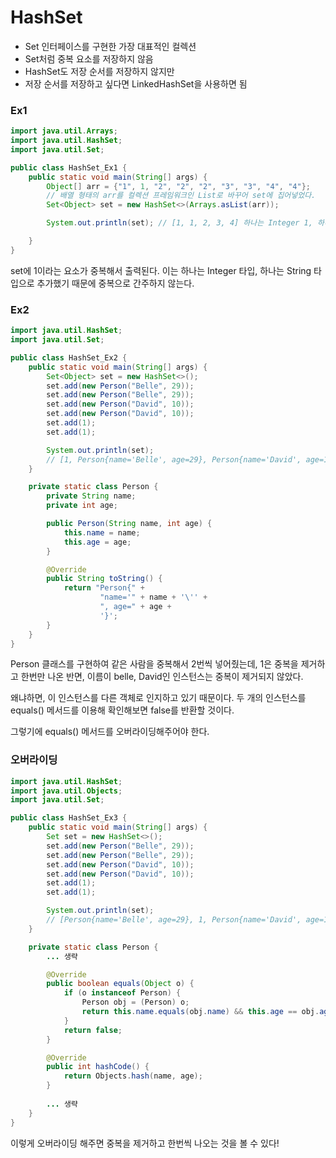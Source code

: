 # HashSet

- Set 인터페이스를 구현한 가장 대표적인 컬렉션
- Set처럼 중복 요소를 저장하지 않음
- HashSet도 저장 순서를 저장하지 않지만
- 저장 순서를 저장하고 싶다면 LinkedHashSet을 사용하면 됨

### Ex1

```java
import java.util.Arrays;
import java.util.HashSet;
import java.util.Set;

public class HashSet_Ex1 {
    public static void main(String[] args) {
        Object[] arr = {"1", 1, "2", "2", "2", "3", "3", "4", "4"};
        // 배열 형태의 arr를 컬렉션 프레임워크인 List로 바꾸어 set에 집어넣었다.
        Set<Object> set = new HashSet<>(Arrays.asList(arr));

        System.out.println(set); // [1, 1, 2, 3, 4] 하나는 Integer 1, 하나는 String 1이다. 서로 다름

    }
}
```

set에 1이라는 요소가 중복해서 출력된다. 이는 하나는 Integer 타입, 하나는 String 타입으로 추가했기 때문에 중복으로 간주하지 않는다.

### Ex2

```java
import java.util.HashSet;
import java.util.Set;

public class HashSet_Ex2 {
    public static void main(String[] args) {
        Set<Object> set = new HashSet<>();
        set.add(new Person("Belle", 29));
        set.add(new Person("Belle", 29));
        set.add(new Person("David", 10));
        set.add(new Person("David", 10));
        set.add(1);
        set.add(1);

        System.out.println(set);
        // [1, Person{name='Belle', age=29}, Person{name='David', age=10}, Person{name='David', age=10}, Person{name='Belle', age=29}]
    }

    private static class Person {
        private String name;
        private int age;

        public Person(String name, int age) {
            this.name = name;
            this.age = age;
        }

        @Override
        public String toString() {
            return "Person{" +
                    "name='" + name + '\'' +
                    ", age=" + age +
                    '}';
        }
    }
}
```

Person 클래스를 구현하여 같은 사람을 중복해서 2번씩 넣어줬는데, 1은 중복을 제거하고 한번만 나온 반면, 이름이 belle, David인 인스턴스는 중복이 제거되지 않았다.

왜냐하면, 이 인스턴스를 다른 객체로 인지하고 있기 때문이다. 두 개의 인스턴스를 equals() 메서드를 이용해 확인해보면 false를 반환할 것이다.

그렇기에 equals() 메서드를 오버라이딩해주어야 한다.

### 오버라이딩

```java
import java.util.HashSet;
import java.util.Objects;
import java.util.Set;

public class HashSet_Ex3 {
    public static void main(String[] args) {
        Set set = new HashSet<>();
        set.add(new Person("Belle", 29));
        set.add(new Person("Belle", 29));
        set.add(new Person("David", 10));
        set.add(new Person("David", 10));
        set.add(1);
        set.add(1);

        System.out.println(set);
        // [Person{name='Belle', age=29}, 1, Person{name='David', age=10}]
    }

    private static class Person {
        ... 생략

        @Override
        public boolean equals(Object o) {
            if (o instanceof Person) {
                Person obj = (Person) o;
                return this.name.equals(obj.name) && this.age == obj.age;
            }
            return false;
        }

        @Override
        public int hashCode() {
            return Objects.hash(name, age);
        }
        
        ... 생략
    }
}
```

이렇게 오버라이딩 해주면 중복을 제거하고 한번씩 나오는 것을 볼 수 있다!